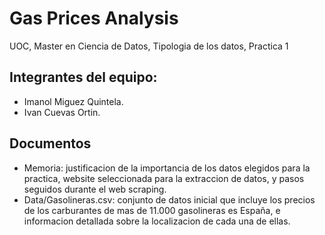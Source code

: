 # Gas Prices Analysis
UOC, Master en Ciencia de Datos, Tipologia de los datos, Practica 1

## Integrantes del equipo: 
* Imanol Miguez Quintela.
* Ivan Cuevas Ortin.

## Documentos
* Memoria: justificacion de la importancia de los datos elegidos para la practica, website seleccionada para la extraccion de datos, y pasos seguidos durante el web scraping.
* Data/Gasolineras.csv: conjunto de datos inicial que incluye los precios de los carburantes de mas de 11.000 gasolineras es España, e informacion detallada sobre la localizacion de cada una de ellas.
